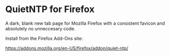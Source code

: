 # QuietNTP for Firefox
 A dark, blank new tab page for Mozilla Firefox with a consistent favicon and absolutely no unneccesary code. 

Install from the Firefox Add-Ons site:

https://addons.mozilla.org/en-US/firefox/addon/quiet-ntp/
